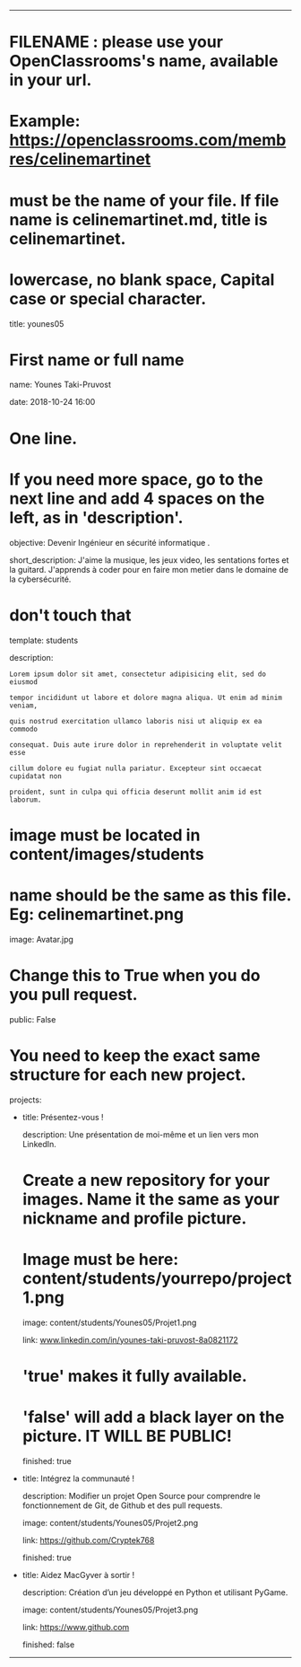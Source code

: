 ---


# FILENAME : please use your OpenClassrooms's name, available in your url.

# Example: https://openclassrooms.com/membres/celinemartinet

# must be the name of your file. If file name is celinemartinet.md, title is celinemartinet.

# lowercase, no blank space, Capital case or special character.

title: younes05


# First name or full name

name: Younes Taki-Pruvost

date: 2018-10-24 16:00


# One line.

# If you need more space, go to the next line and add 4 spaces on the left, as in 'description'.

objective: Devenir Ingénieur en sécurité informatique  .

short_description: J'aime la musique, les jeux video, les sentations fortes et la guitard. J'apprends à coder pour en faire mon metier dans le domaine de la cybersécurité.


# don't touch that

template: students

description:

    Lorem ipsum dolor sit amet, consectetur adipisicing elit, sed do eiusmod

    tempor incididunt ut labore et dolore magna aliqua. Ut enim ad minim veniam,

    quis nostrud exercitation ullamco laboris nisi ut aliquip ex ea commodo

    consequat. Duis aute irure dolor in reprehenderit in voluptate velit esse

    cillum dolore eu fugiat nulla pariatur. Excepteur sint occaecat cupidatat non

    proident, sunt in culpa qui officia deserunt mollit anim id est laborum.


# image must be located in content/images/students

# name should be the same as this file. Eg: celinemartinet.png

image: Avatar.jpg


# Change this to True when you do you pull request.

public: False


# You need to keep the exact same structure for each new project.

projects:

  - title: Présentez-vous !

    description: Une présentation de moi-même et un lien vers mon LinkedIn.

    # Create a new repository for your images. Name it the same as your nickname and profile picture.

    # Image must be here: content/students/yourrepo/project1.png

    image: content/students/Younes05/Projet1.png

    link: www.linkedin.com/in/younes-taki-pruvost-8a0821172

    # 'true' makes it fully available.

    # 'false' will add a black layer on the picture. IT WILL BE PUBLIC!

    finished: true

  - title: Intégrez la communauté !

    description: Modifier un projet Open Source pour comprendre le fonctionnement de Git, de Github et des pull requests. 

    image: content/students/Younes05/Projet2.png

    link: https://github.com/Cryptek768

    finished: true

  - title: Aidez MacGyver à sortir !

    description: Création d’un jeu développé en Python et utilisant PyGame.

    image: content/students/Younes05/Projet3.png

    link: https://www.github.com

    finished: false

---